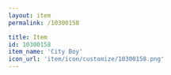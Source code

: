 ```yaml
---
layout: item
permalink: /10300158

title: Item
id: 10300158
item_name: 'City Boy'
icon_url: 'item/icon/customize/10300158.png'
---
```

